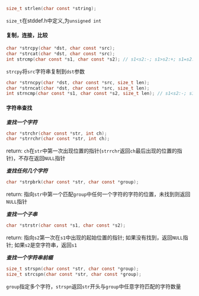 ``` c
size_t strlen(char const *string);
```
`size_t`在stddef.h中定义,为`unsigned int`

#### 复制，连接，比较
``` c
char *strcpy(char *dst, char const *src);
char *strcat(char *dst, char const *src);
int strcmp(char const *s1, char const *s2); // s1<s2:-; s1>s2:+; s1=s2:0
```
`strcpy`将`src`字符串复制到`dst`参数

``` c
char *strncpy(char *dst, char const *src, size_t len);
char *strncat(char *dst, char const *src, size_t len);
int strncmp(char const *s1, char const *s2, size_t len); // s1<s2:-; s1>s2:+; s1=s2:0
```
#### 字符串查找

***查找一个字符***

``` c
char *strchr(char const *str, int ch);
char *strrchr(char const *str, int ch);
```
return: `ch`在`str`中第一次出现位置的指针(`strrchr`返回`ch`最后出现的位置的指针)，不存在返回`NULL`指针

***查找任何几个字符***

``` c
char *strpbrk(char const *str, char const *group);
```
return: 指向`str`中第一个匹配`group`中任何一个字符的字符的位置，未找到则返回`NULL`指针

***查找一个子串***

```c
char *strstr(char const *s1, char const *s2);
```
return: 指向`s2`第一次在`s1`中出现的起始位置的指针; 如果没有找到，返回`NULL`指针; 如果`s2`是空字符串，返回`s1`

***查找一个字符串前缀***
``` c
size_t strspn(char const *str, char const *group);
size_t strcspn(char const *str, char const *group);
```
`group`指定多个字符，`strspn`返回`str`开头与`group`中任意字符匹配的字符数量
